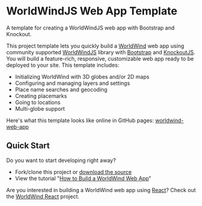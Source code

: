 # WorldWindJS Web App Template
A template for creating a WorldWindJS web app with Bootstrap and Knockout.

This project template lets you quickly build a [WorldWind](https://worldwind.arc.nasa.gov/web/) 
web app using community supported [WorldWindJS](https://emxsys.github.io/worldwindjs) library with 
[Bootstrap](https://getbootstrap.com/docs/4.0/getting-started/introduction/) and 
[KnockoutJS](http://knockoutjs.com/index.html). You will build a feature-rich, responsive, 
customizable web app ready to be deployed to your site. This template includes:

- Initializing WorldWind with 3D globes and/or 2D maps
- Configuring and managing layers and settings
- Place name searches and geocoding
- Creating placemarks
- Going to locations
- Multi-globe support

Here's what this template looks like online in GitHub pages: [worldwind-web-app](https://emxsys.github.io/worldwind-web-app) 

## Quick Start

Do you want to start developing right away? 

- Fork/clone this project or [download the source](https://github.com/emxsys/worldwind-web-app/archive/master.zip)
- View the tutorial "[How to Build a WorldWind Web App](https://emxsys.github.io/worldwind-web-app-tutorial/)"

Are you interested in building a WorldWind web app using [React](https://reactjs.org)? 
Check out the [WorldWind React](https://github.com/emxsys/worldwind-react-app) project.


